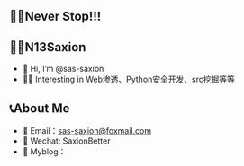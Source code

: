 ## 🐱‍🏍Never Stop!!!
## 🦸‍♂️N13Saxion
- 👋 Hi, I’m @sas-saxion
- 🐱‍👓 Interesting in  Web渗透、Python安全开发、src挖掘等等
## 📞About Me
- 📧 Email：sas-saxion@foxmail.com
- 👴 Wechat: SaxionBetter
- 📝 Myblog：
